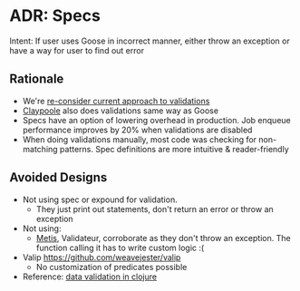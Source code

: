 ADR: Specs
=============

Intent: If user uses Goose in incorrect manner, either throw an exception or have a way for user to find out error

Rationale
---------

- We're [re-consider current approach to validations](https://github.com/nilenso/goose/issues/23)
- [Claypoole](https://github.com/clj-commons/claypoole) also does validations same way as Goose
- Specs have an option of lowering overhead in production. Job enqueue performance improves by 20% when validations are disabled
- When doing validations manually, most code was checking for non-matching patterns. Spec definitions are more intuitive & reader-friendly

Avoided Designs
---------

- Not using spec or expound for validation. 
  - They just print out statements, don't return an error or throw an exception
- Not using:
  - [Metis](https://github.com/mylesmegyesi/metis), Validateur, corroborate as they don't throw an exception. The function calling it has to write custom logic :(
- Valip https://github.com/weavejester/valip
  - No customization of predicates possible
- Reference: [data validation in clojure](https://8thlight.com/blog/myles-megyesi/2012/10/16/data-validation-in-clojure.html)
